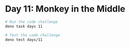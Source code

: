 # Day 11: Monkey in the Middle

```sh
# Run the code challenge
deno task days 11

# Test the code challenge
deno test days/11
```
